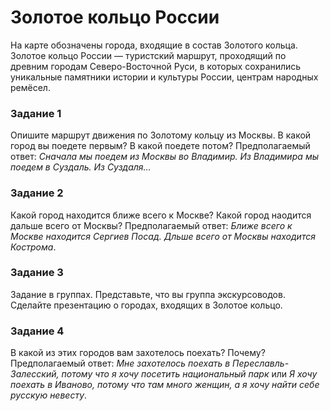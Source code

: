 # Золотое кольцо России
На карте обозначены города, входящие в состав Золотого кольца. Золотое кольцо России — туристский маршрут, проходящий по древним городам Северо-Восточной Руси, в которых сохранились уникальные памятники истории и культуры России, центрам народных ремёсел.

### Задание 1
Опишите маршрут движения по Золотому кольцу из Москвы. В какой город вы поедете первым? В какой поедете потом?
Предполагаемый ответ: _Сначала мы поедем из Москвы во Владимир. Из Владимира мы поедем в Суздаль. Из Суздаля..._

### Задание 2
Какой город находится ближе всего к Москве? Какой город наодится дальше всего от Москвы?
Предполагаемый ответ: _Ближе всего к Москве находится Сергиев Посад. Дльше всего от Москвы находится Кострома_.

### Задание 3
Задание в группах. Представьте, что вы группа экскурсоводов. Сделайте презентацию о городах, входящих в Золотое кольцо. 

### Задание 4
В какой из этих городов вам захотелось поехать? Почему?
Предполагаемый ответ: _Мне захотелось поехать в Переславль-Залесский, потому что я хочу посетить национальный парк_ или _Я хочу поехать в Иваново, потому что там много женщин, а я хочу найти себе русскую невесту_. 
